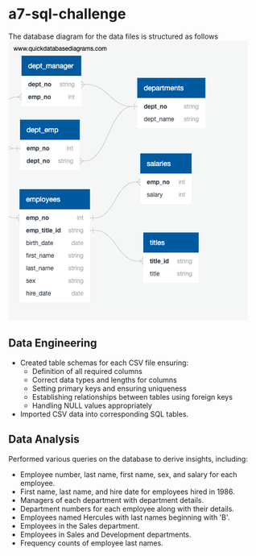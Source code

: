 # a7-sql-challenge
The database diagram for the data files is structured as follows
![database_diagram](EmployeeSQL/DBD.png)

## Data Engineering
- Created table schemas for each CSV file ensuring:
  - Definition of all required columns
  - Correct data types and lengths for columns
  - Setting primary keys and ensuring uniqueness
  - Establishing relationships between tables using foreign keys
  - Handling NULL values appropriately
- Imported CSV data into corresponding SQL tables.

## Data Analysis
Performed various queries on the database to derive insights, including:
- Employee number, last name, first name, sex, and salary for each employee.
- First name, last name, and hire date for employees hired in 1986.
- Managers of each department with department details.
- Department numbers for each employee along with their details.
- Employees named Hercules with last names beginning with 'B'.
- Employees in the Sales department.
- Employees in Sales and Development departments.
- Frequency counts of employee last names.

